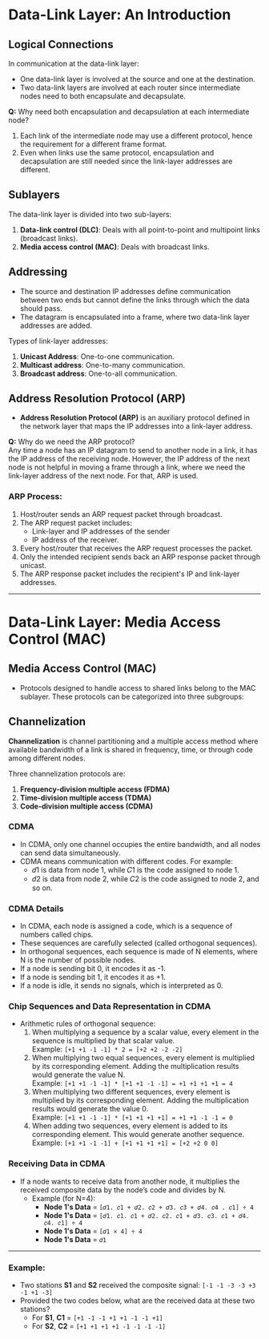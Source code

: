 # Data-Link Layer: An Introduction

## Logical Connections
In communication at the data-link layer:
- One data-link layer is involved at the source and one at the destination.
- Two data-link layers are involved at each router since intermediate nodes need to both encapsulate and decapsulate.

**Q:** Why need both encapsulation and decapsulation at each intermediate node?  
1. Each link of the intermediate node may use a different protocol, hence the requirement for a different frame format.
2. Even when links use the same protocol, encapsulation and decapsulation are still needed since the link-layer addresses are different.

## Sublayers
The data-link layer is divided into two sub-layers:
1. **Data-link control (DLC)**: Deals with all point-to-point and multipoint links (broadcast links).
2. **Media access control (MAC)**: Deals with broadcast links.

## Addressing
- The source and destination IP addresses define communication between two ends but cannot define the links through which the data should pass.
- The datagram is encapsulated into a frame, where two data-link layer addresses are added.

Types of link-layer addresses:
1. **Unicast Address**: One-to-one communication.
2. **Multicast address**: One-to-many communication.
3. **Broadcast address**: One-to-all communication.

## Address Resolution Protocol (ARP)
- **Address Resolution Protocol (ARP)** is an auxiliary protocol defined in the network layer that maps the IP addresses into a link-layer address.

**Q:** Why do we need the ARP protocol?  
Any time a node has an IP datagram to send to another node in a link, it has the IP address of the receiving node. However, the IP address of the next node is not helpful in moving a frame through a link, where we need the link-layer address of the next node. For that, ARP is used.

### ARP Process:
1. Host/router sends an ARP request packet through broadcast.
2. The ARP request packet includes: 
   - Link-layer and IP addresses of the sender
   - IP address of the receiver.
3. Every host/router that receives the ARP request processes the packet.
4. Only the intended recipient sends back an ARP response packet through unicast.
5. The ARP response packet includes the recipient's IP and link-layer addresses.

---

# Data-Link Layer: Media Access Control (MAC)

## Media Access Control (MAC)
- Protocols designed to handle access to shared links belong to the MAC sublayer. These protocols can be categorized into three subgroups:

## Channelization
**Channelization** is channel partitioning and a multiple access method where available bandwidth of a link is shared in frequency, time, or through code among different nodes.

Three channelization protocols are:
1. **Frequency-division multiple access (FDMA)**
2. **Time-division multiple access (TDMA)**
3. **Code-division multiple access (CDMA)**

### CDMA
- In CDMA, only one channel occupies the entire bandwidth, and all nodes can send data simultaneously.
- CDMA means communication with different codes. For example:
  - 𝑑1 is data from node 1, while 𝐶1 is the code assigned to node 1.
  - 𝑑2 is data from node 2, while 𝐶2 is the code assigned to node 2, and so on.

### CDMA Details
- In CDMA, each node is assigned a code, which is a sequence of numbers called chips.
- These sequences are carefully selected (called orthogonal sequences).
- In orthogonal sequences, each sequence is made of N elements, where N is the number of possible nodes.
- If a node is sending bit 0, it encodes it as -1.
- If a node is sending bit 1, it encodes it as +1.
- If a node is idle, it sends no signals, which is interpreted as 0.

### Chip Sequences and Data Representation in CDMA
- Arithmetic rules of orthogonal sequence:
  1. When multiplying a sequence by a scalar value, every element in the sequence is multiplied by that scalar value.  
     Example: `[+1 +1 -1 -1] * 2 = [+2 +2 -2 -2]`
  2. When multiplying two equal sequences, every element is multiplied by its corresponding element. Adding the multiplication results would generate the value N.  
     Example: `[+1 +1 -1 -1] * [+1 +1 -1 -1] = +1 +1 +1 +1 = 4`
  3. When multiplying two different sequences, every element is multiplied by its corresponding element. Adding the multiplication results would generate the value 0.  
     Example: `[+1 +1 -1 -1] * [+1 +1 +1 +1] = +1 +1 -1 -1 = 0`
  4. When adding two sequences, every element is added to its corresponding element. This would generate another sequence.  
     Example: `[+1 +1 -1 -1] + [+1 +1 +1 +1] = [+2 +2 0 0]`

### Receiving Data in CDMA
- If a node wants to receive data from another node, it multiplies the received composite data by the node’s code and divides by N.
  - Example (for N=4):
    - **Node 1's Data** = `[𝑑1. 𝑐1 + 𝑑2. 𝑐2 + 𝑑3. 𝑐3 + 𝑑4. 𝑐4 . 𝑐1] ÷ 4`
    - **Node 1's Data** = `[𝑑1. 𝑐1. 𝑐1 + 𝑑2. 𝑐2. 𝑐1 + 𝑑3. 𝑐3. 𝑐1 + 𝑑4. 𝑐4. 𝑐1] ÷ 4`
    - **Node 1's Data** = `[𝑑1 × 4] ÷ 4`
    - **Node 1's Data** = `𝑑1`

---

### Example:
- Two stations **S1** and **S2** received the composite signal: `[-1 -1 -3 -3 +3 -1 +1 -3]`
- Provided the two codes below, what are the received data at these two stations?
  - For **S1**, **C1** = `[+1 -1 -1 +1 +1 -1 -1 +1]`
  - For **S2**, **C2** = `[+1 +1 +1 +1 -1 -1 -1 -1]`
